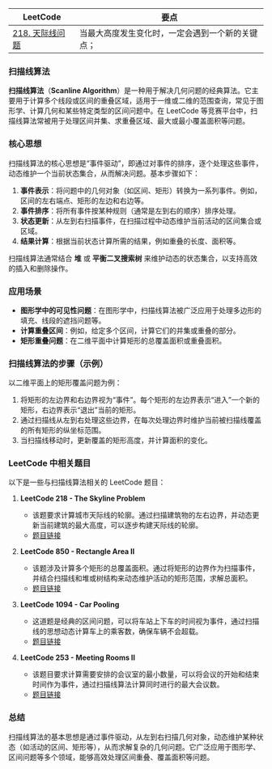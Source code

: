 |LeetCode|要点|
|--------------------------------|--------------------------------|
|[218. 天际线问题][github-leetcode-0218]|当最大高度发生变化时，一定会遇到一个新的关键点；|


### 扫描线算法
**扫描线算法**（**Scanline Algorithm**）是一种用于解决几何问题的经典算法。它主要用于计算多个线段或区间的重叠区域，适用于一维或二维的范围查询，常见于图形学、计算几何和某些特定类型的区间问题中。在 LeetCode 等竞赛平台中，扫描线算法常被用于处理区间并集、求重叠区域、最大或最小覆盖面积等问题。

### 核心思想
扫描线算法的核心思想是“事件驱动”，即通过对事件的排序，逐个处理这些事件，动态维护一个当前状态集合，从而解决问题。基本步骤如下：
1. **事件表示**：将问题中的几何对象（如区间、矩形）转换为一系列事件。例如，区间的左右端点、矩形的左边和右边等。
2. **事件排序**：将所有事件按某种规则（通常是左到右的顺序）排序处理。
3. **状态更新**：从左到右扫描事件，在扫描过程中动态维护当前活动的区间集合或区域。
4. **结果计算**：根据当前状态计算所需的结果，例如重叠的长度、面积等。

扫描线算法通常结合 **堆** 或 **平衡二叉搜索树** 来维护动态的状态集合，以支持高效的插入和删除操作。

### 应用场景
- **图形学中的可见性问题**：在图形学中，扫描线算法被广泛应用于处理多边形的填充、线段的遮挡问题等。
- **计算重叠区间**：例如，给定多个区间，计算它们的并集或重叠的部分。
- **矩形重叠问题**：在二维平面中计算矩形的总覆盖面积或重叠面积。
  
### 扫描线算法的步骤（示例）
以二维平面上的矩形覆盖问题为例：
1. 将矩形的左边界和右边界视为“事件”。每个矩形的左边界表示“进入”一个新的矩形，右边界表示“退出”当前的矩形。
2. 通过扫描线从左到右处理这些边界，在每次处理边界时维护当前被扫描线覆盖的所有矩形的纵坐标范围。
3. 当扫描线移动时，更新覆盖的矩形高度，并计算面积的变化。

### LeetCode 中相关题目
以下是一些与扫描线算法相关的 LeetCode 题目：

1. **LeetCode 218 - The Skyline Problem**
   - 该题要求计算城市天际线的轮廓。通过扫描建筑物的左右边界，并动态更新当前建筑的最大高度，可以逐步构建天际线的轮廓。
   - [题目链接](https://leetcode.com/problems/the-skyline-problem/)

2. **LeetCode 850 - Rectangle Area II**
   - 该题涉及计算多个矩形的总覆盖面积。通过将矩形的边界作为扫描事件，并结合扫描线和堆或树结构来动态维护活动的矩形范围，求解总面积。
   - [题目链接](https://leetcode.com/problems/rectangle-area-ii/)

3. **LeetCode 1094 - Car Pooling**
   - 这道题是经典的区间问题，可以将车站上下车的时间视为事件，通过扫描线的思想动态计算车上的乘客数，确保车辆不会超载。
   - [题目链接](https://leetcode.com/problems/car-pooling/)

4. **LeetCode 253 - Meeting Rooms II**
   - 该题目要求计算需要安排的会议室的最小数量，可以将会议的开始和结束时间作为事件，通过扫描线算法计算同时进行的最大会议数。
   - [题目链接](https://leetcode.com/problems/meeting-rooms-ii/)

### **总结**
扫描线算法的基本思想是通过事件驱动，从左到右扫描几何对象，动态维护某种状态（如活动的区间、矩形等），从而求解复杂的几何问题。它广泛应用于图形学、区间问题等多个领域，能够高效处理区间重叠、覆盖面积等问题。


[github-leetcode-0218]: ../../0218.%20The%20Skyline%20Problem/0218_getSkyline.h
